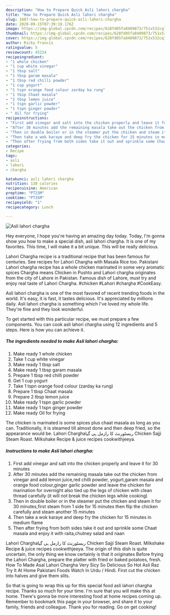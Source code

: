 ```yaml
---
description: "How to Prepare Quick Asli lahori chargha"
title: "How to Prepare Quick Asli lahori chargha"
slug: 1607-how-to-prepare-quick-asli-lahori-chargha
date: 2020-09-15T07:39:19.176Z
image: https://img-global.cpcdn.com/recipes/628fd05fa8409873/751x532cq70/asli-lahori-chargha-recipe-main-photo.jpg
thumbnail: https://img-global.cpcdn.com/recipes/628fd05fa8409873/751x532cq70/asli-lahori-chargha-recipe-main-photo.jpg
cover: https://img-global.cpcdn.com/recipes/628fd05fa8409873/751x532cq70/asli-lahori-chargha-recipe-main-photo.jpg
author: Ricky Francis
ratingvalue: 5
reviewcount: 45224
recipeingredient:
- "1 whole chicken"
- "1 cup white vinegar"
- "1 tbsp salt"
- "1 tbsp garam masala"
- "1 tbsp red chilli powder"
- "1 cup yogurt"
- "1 tspn orange food colour zarday ka rung"
- "1 tbsp Chaat masala"
- "2 tbsp lemon juice"
- "1 tspn garlic powder"
- "1 tspn ginger powder"
- " Oil for frying"
recipeinstructions:
- "First add vinegar and salt into the chicken properly and leave it for 30 minutes"
- "After 30 minutes add the remaining masala take out the chicken from vinegar and add lemon juice,red chilli powder, yogurt,garam masala and orange food colour,ginger garlic powder and leave the chicken for marination for overnight also tied up the legs of chicken with clean thread carefully (it will not break the chicken legs while cooking)"
- "Then in double boiler or in the steamer put the chicken and steam it for 30 minutes,first steam from 1 side for 15 minutes then flip the chicken carefully and steam another 15 minutes"
- "Then take a wok karaye and deep fry the chicken for 15 minutes in medium flame"
- "Then after frying from both sides take it out and sprinkle some Chaat masala and enjoy it with raita,chutney salad and naan"
categories:
- Recipe
tags:
- asli
- lahori
- chargha

katakunci: asli lahori chargha 
nutrition: 138 calories
recipecuisine: American
preptime: "PT23M"
cooktime: "PT35M"
recipeyield: "1"
recipecategory: Lunch

---
```



![Asli lahori chargha](https://img-global.cpcdn.com/recipes/628fd05fa8409873/751x532cq70/asli-lahori-chargha-recipe-main-photo.jpg)

Hey everyone, I hope you're having an amazing day today. Today, I'm gonna show you how to make a special dish, asli lahori chargha. It is one of my favorites. This time, I will make it a bit unique. This will be really delicious.

Lahori Chargha recipe is a traditional recipe that has been famous for centuries. See recipes for Lahori Chargha with Masala Rice too. Pakistani Lahori chargha recipe has a whole chicken marinated in some very aromatic spices Chargha means Chicken in Pushto and Lahori chargha originates from the city of Lahore in Pakistan. Famous dish of Lahore, must try and enjoy real taste of Lahori Chargha. #chicken #Lahori #chargha #CookEasy.

Asli lahori chargha is one of the most favored of recent trending foods in the world. It's easy, it is fast, it tastes delicious. It's appreciated by millions daily. Asli lahori chargha is something which I've loved my whole life. They're fine and they look wonderful.


To get started with this particular recipe, we must prepare a few components. You can cook asli lahori chargha using 12 ingredients and 5 steps. Here is how you can achieve it.

<!--inarticleads1-->

##### The ingredients needed to make Asli lahori chargha:

1. Make ready 1 whole chicken
1. Take 1 cup white vinegar
1. Make ready 1 tbsp salt
1. Make ready 1 tbsp garam masala
1. Prepare 1 tbsp red chilli powder
1. Get 1 cup yogurt
1. Take 1 tspn orange food colour (zarday ka rung)
1. Prepare 1 tbsp Chaat masala
1. Prepare 2 tbsp lemon juice
1. Make ready 1 tspn garlic powder
1. Make ready 1 tspn ginger powder
1. Make ready  Oil for frying


The chicken is marinated is some spices plus chaat masala as long as you can. Traditionally, it is steamed till almost done and then deep fried, so the appearance would be. Lahori Charghaریسٹورنٹ کا رازمل ہی گیا Chicken Sajji Steam Roast. Milkshake Recipe &amp; juice recipes cookwithjeeya. 

<!--inarticleads2-->

##### Instructions to make Asli lahori chargha:

1. First add vinegar and salt into the chicken properly and leave it for 30 minutes
1. After 30 minutes add the remaining masala take out the chicken from vinegar and add lemon juice,red chilli powder, yogurt,garam masala and orange food colour,ginger garlic powder and leave the chicken for marination for overnight also tied up the legs of chicken with clean thread carefully (it will not break the chicken legs while cooking)
1. Then in double boiler or in the steamer put the chicken and steam it for 30 minutes,first steam from 1 side for 15 minutes then flip the chicken carefully and steam another 15 minutes
1. Then take a wok karaye and deep fry the chicken for 15 minutes in medium flame
1. Then after frying from both sides take it out and sprinkle some Chaat masala and enjoy it with raita,chutney salad and naan


Lahori Charghaریسٹورنٹ کا رازمل ہی گیا Chicken Sajji Steam Roast. Milkshake Recipe &amp; juice recipes cookwithjeeya. The origin of this dish is quite uncertain, the only thing we know certainly is that it originates Before frying the Lahori Chargha, prepare the platter with fried or baked potatoes, fresh. How To Made Asal Lahori Chargha Very Sicy So Delicious So Hot Asli Raz Try It At Home Pakistani Foods Watch In Urdu / Hindi. First cut the chicken into halves and give them slits. 

So that is going to wrap this up for this special food asli lahori chargha recipe. Thanks so much for your time. I'm sure that you will make this at home. There's gonna be more interesting food at home recipes coming up. Remember to bookmark this page in your browser, and share it to your family, friends and colleague. Thank you for reading. Go on get cooking!
